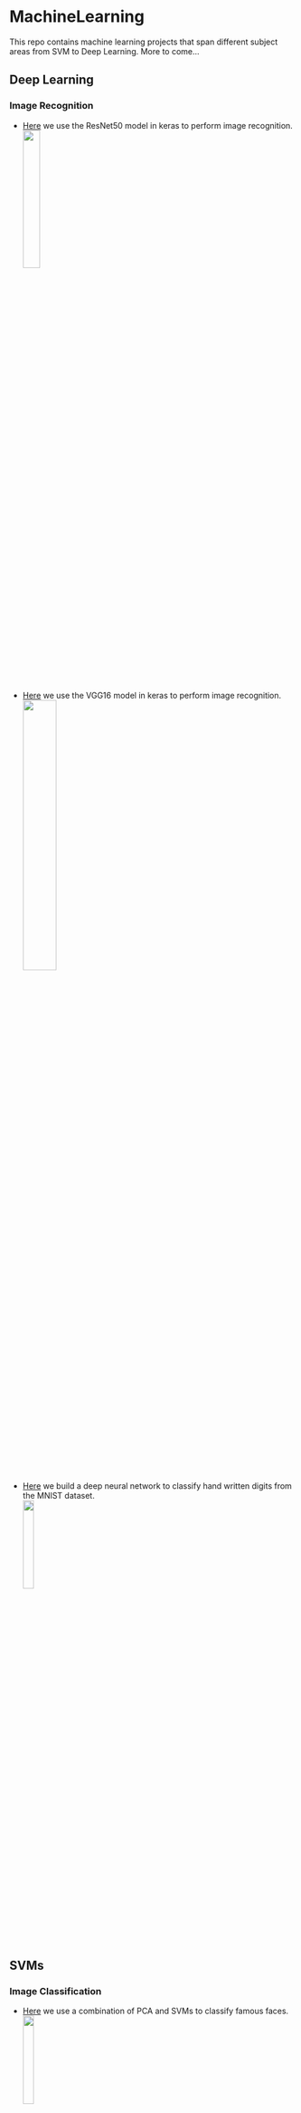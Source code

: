 # MachineLearning
This repo contains machine learning projects that span different subject areas from SVM to Deep Learning. More to come...

## Deep Learning
### Image Recognition
* [Here](/DeepLearning/ImageRecog/DeepLearningWithKeras-ImageRecog.ipynb) we use the ResNet50 model in keras to perform image recognition.<br/>
[<img align="center" src='https://ichef.bbci.co.uk/news/624/cpsprodpb/1245E/production/_102564847_gettyimages-946921072.jpg' width="25%"/>](/DeepLearning/ImageRecog/DeepLearningWithKeras-ImageRecog.ipynb)

* [Here](/DeepLearning/ImageRecog/DeepLearningWithKeras_ImageRecog_VGG16.ipynb) we use the VGG16 model in keras to perform image recognition.<br/>
[<img align="center" src='https://camo.githubusercontent.com/aaa4dfbee5a65ad656fe8fc2233ce0628dbc7720/68747470733a2f2f6d69726f2e6d656469756d2e636f6d2f6d61782f313230302f312a4154497831536d6b45483046614c5f35664d765832772e6a706567' width="35%"/>](/DeepLearning/ImageRecog/DeepLearningWithKeras_ImageRecog_VGG16.ipynb)


* [Here](DeepLearning/ImageRecog/DeepLearning_DigitClassificationWithKeras.ipynb) we build a deep neural network to classify hand written digits from the MNIST dataset. <br/>
[<img align="center" src='https://camo.githubusercontent.com/67f1a590b484c3f006597f781a46b60903c26d23/68747470733a2f2f692e7974696d672e636f6d2f76692f7572364a5932486c2d4d4d2f687164656661756c742e6a7067' width="20%" hight="30%"/>](DeepLearning/ImageRecog/DeepLearning_DigitClassificationWithKeras.ipynb)



## SVMs
### Image Classification
* [Here](SVM/EigenFaces_PCA.ipynb) we use a combination of PCA and SVMs to classify famous faces. <br/>
[<img align="center" src='https://upload.wikimedia.org/wikipedia/commons/6/67/Eigenfaces.png' width="20%" hight="40%"/>](SVM/EigenFaces_PCA.ipynb)
